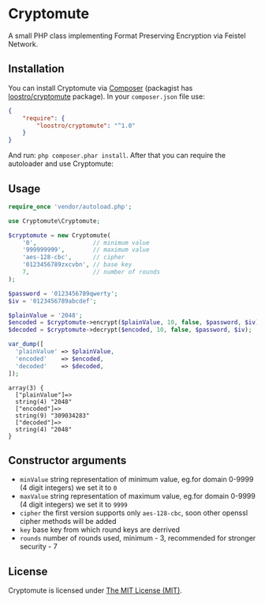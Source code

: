 # Cryptomute

A small PHP class implementing Format Preserving Encryption via Feistel Network.

## Installation

You can install Cryptomute via [Composer](http://getcomposer.org) (packagist has [loostro/cryptomute](https://packagist.org/packages/loostro/cryptomute) package). In your `composer.json` file use:

``` json
{
    "require": {
        "loostro/cryptomute": "^1.0"
    }
}
```

And run: `php composer.phar install`. After that you can require the autoloader and use Cryptomute:

## Usage

``` php
require_once 'vendor/autoload.php';

use Cryptomute\Cryptomute;

$cryptomute = new Cryptomute(
    '0',                // minimum value
    '999999999',        // maximum value
    'aes-128-cbc',      // cipher
    '0123456789zxcvbn', // base key
    7,                  // number of rounds
);

$password = '0123456789qwerty';
$iv = '0123456789abcdef';

$plainValue = '2048';
$encoded = $cryptomute->encrypt($plainValue, 10, false, $password, $iv);
$decoded = $cryptomute->decrypt($encoded, 10, false, $password, $iv);

var_dump([
  'plainValue' => $plainValue,
  'encoded'    => $encoded,
  'decoded'    => $decoded,
]);
```

```
array(3) {              
  ["plainValue"]=>       
  string(4) "2048"       
  ["encoded"]=>          
  string(9) "309034283"  
  ["decoded"]=>          
  string(4) "2048"       
}                        
```
	
## Constructor arguments

* `minValue` string representation of minimum value, eg.for domain 0-9999 (4 digit integers) we set it to `0`
* `maxValue` string representation of maximum value, eg.for domain 0-9999 (4 digit integers) we set it to `9999`
* `cipher` the first version supports only `aes-128-cbc`, soon other openssl cipher methods will be added
* `key` base key from which round keys are derrived
* `rounds` number of rounds used, minimum - 3, recommended for stronger security - 7

## License

Cryptomute is licensed under [The MIT License (MIT)](LICENSE).

